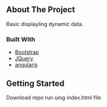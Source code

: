 <!-- ABOUT THE PROJECT -->
## About The Project
Basic displayling  dynamic data.
### Built With
* [Bootstrap](https://getbootstrap.com)
* [JQuery](https://jquery.com)
* [angularjs](https://angularjs.org/)



<!-- GETTING STARTED -->
## Getting Started
Download repo run uing index.html file 



